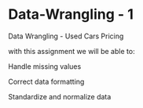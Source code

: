 # Data-Wrangling - 1
Data Wrangling - Used Cars Pricing

with this assignment we will be able to:

Handle missing values

Correct data formatting

Standardize and normalize data
